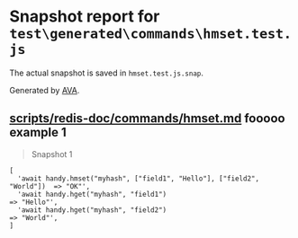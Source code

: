 # Snapshot report for `test\generated\commands\hmset.test.js`

The actual snapshot is saved in `hmset.test.js.snap`.

Generated by [AVA](https://ava.li).

## [scripts/redis-doc/commands/hmset.md](../../../../scripts/redis-doc/commands/hmset.md) fooooo example 1

> Snapshot 1

    [
      'await handy.hmset("myhash", ["field1", "Hello"], ["field2", "World"])  => "OK"',
      'await handy.hget("myhash", "field1")                                   => "Hello"',
      'await handy.hget("myhash", "field2")                                   => "World"',
    ]
